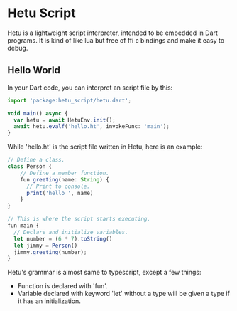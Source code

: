 # Hetu Script

Hetu is a lightweight script interpreter, intended to be embedded in Dart programs. It is kind of like lua but free of ffi c bindings and make it easy to debug.

## Hello World

In your Dart code, you can interpret an script file by this:

```typescript
import 'package:hetu_script/hetu.dart';

void main() async {
  var hetu = await HetuEnv.init();
  await hetu.evalf('hello.ht', invokeFunc: 'main');
}
```

While 'hello.ht' is the script file written in Hetu, here is an example:

```typescript
// Define a class.
class Person {
    // Define a member function.
    fun greeting(name: String) {
      // Print to console.
      print('hello ', name)
    }
}

// This is where the script starts executing.
fun main {
  // Declare and initialize variables.
  let number = (6 * 7).toString()
  let jimmy = Person()
  jimmy.greeting(number);
}
```

Hetu's grammar is almost same to typescript, except a few things:

- Function is declared with 'fun'.
- Variable declared with keyword 'let' without a type will be given a type if it has an initialization.